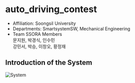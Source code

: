 # auto_driving_contest
- Affiliation: Soongsil University<br> 
- Departments: SmartsystemSW, Mechanical Engineering<br>
- Team SSORA Members<br>
문지원, 박경식, 인수민<br>
강민서, 박승, 이창오, 황정재

## Introduction of the System
![System](https://user-images.githubusercontent.com/38900338/81716292-2f7d8200-94b4-11ea-901a-708e3af096a9.PNG)
